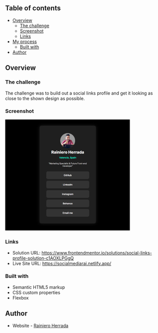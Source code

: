 ## Table of contents

- [Overview](#overview)
  - [The challenge](#the-challenge)
  - [Screenshot](#screenshot)
  - [Links](#links)
- [My process](#my-process)
  - [Built with](#built-with)
- [Author](#author)

## Overview

### The challenge

The challenge was to build out a social links profile and get it looking as close to the shown design as possible.

### Screenshot

<img src="images/screenshot.png" width="400px">

### Links

- Solution URL: https://www.frontendmentor.io/solutions/social-links-profile-solution-c1AOXLPGgQ
- Live Site URL: https://socialmediarai.netlify.app/

### Built with

- Semantic HTML5 markup
- CSS custom properties
- Flexbox

## Author

- Website - [Rainiero Herrada](https://www.linkedin.com/in/rainieroherrada/)